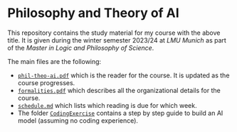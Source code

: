 # Philosophy and Theory of AI

This repository contains the study material for my course with the above title. It is given during the winter semester 2023/24 at *LMU
Munich* as part of the *Master in Logic and Philosophy of Science*.

The main files are the following:
* [`phil-theo-ai.pdf`](phil-theo-ai.pdf) which is the reader for the course. It is updated as the course progresses.
* [`formalities.pdf`](formalities.pdf) which describes all the organizational details for the course.
* [`schedule.md`](schedule.md) which lists which reading is due for which week.
* The folder [`CodingExercise`](CodingExercise) contains a step by step guide to build an AI model (assuming no coding experience). 
 
